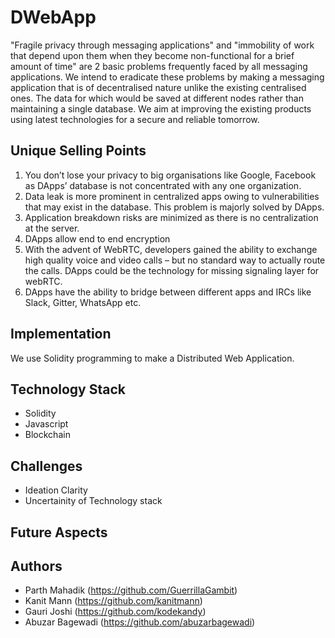 # DWebApp

"Fragile privacy through messaging applications" and "immobility of work that depend upon them when they become non-functional for a brief amount of time" are 2 basic problems frequently faced by all messaging applications. We intend to eradicate these problems  by making a messaging application that is of decentralised nature unlike the existing centralised ones. The data for which would be saved at different nodes rather than maintaining a single database. We aim at improving the existing products using latest technologies for a secure and reliable tomorrow.

## Unique Selling Points

1.	You don’t lose your privacy to big organisations like Google, Facebook as DApps’ database is not concentrated with any one organization. 
2.	Data leak is more prominent in centralized apps owing to vulnerabilities that may exist in the database. This problem is majorly solved by DApps.
3.	Application breakdown risks are minimized as there is no centralization at the server.
4.	DApps allow end to end encryption
5.	With the advent of WebRTC, developers gained the ability to exchange high quality voice and video calls – but no standard way to actually route the calls.
DApps could be the technology for missing signaling layer for webRTC.
6.	DApps have the ability to bridge between different apps and IRCs like Slack, Gitter, WhatsApp etc.

## Implementation

We use Solidity programming to make a Distributed Web Application.

## Technology Stack
* Solidity
* Javascript
* Blockchain

## Challenges

* Ideation Clarity
* Uncertainity of Technology stack

## Future Aspects

## Authors

* Parth Mahadik (https://github.com/GuerrillaGambit)
* Kanit Mann (https://github.com/kanitmann)
* Gauri Joshi (https://github.com/kodekandy)
* Abuzar Bagewadi (https://github.com/abuzarbagewadi)
